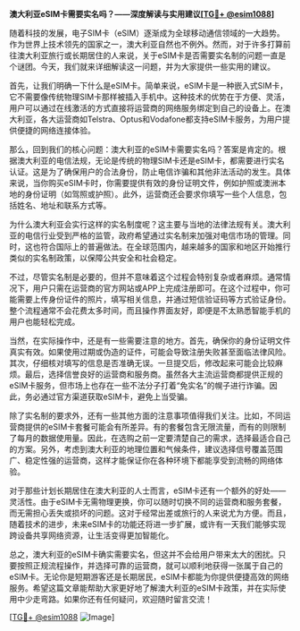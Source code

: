 **澳大利亚eSIM卡需要实名吗？——深度解读与实用建议[[TG💪+ @esim1088](https://t.me/s/esim1088)]**

随着科技的发展，电子SIM卡（eSIM）逐渐成为全球移动通信领域的一大趋势。作为世界上技术领先的国家之一，澳大利亚自然也不例外。然而，对于许多打算前往澳大利亚旅行或长期居住的人来说，关于eSIM卡是否需要实名制的问题一直是个谜团。今天，我们就来详细解读这一问题，并为大家提供一些实用的建议。

首先，让我们明确一下什么是eSIM卡。简单来说，eSIM卡是一种嵌入式SIM卡，它不需要像传统物理SIM卡那样被插入手机中。这种技术的优势在于方便、灵活，用户可以通过在线激活的方式直接将运营商的网络服务绑定到自己的设备上。在澳大利亚，各大运营商如Telstra、Optus和Vodafone都支持eSIM卡服务，为用户提供便捷的网络连接体验。

那么，回到我们的核心问题：澳大利亚的eSIM卡需要实名吗？答案是肯定的。根据澳大利亚的电信法规，无论是传统的物理SIM卡还是eSIM卡，都需要进行实名认证。这是为了确保用户的合法身份，防止电信诈骗和其他非法活动的发生。具体来说，当你购买eSIM卡时，你需要提供有效的身份证明文件，例如护照或澳洲本地的身份证明（如驾照或护照）。此外，运营商还会要求你填写一些个人信息，包括姓名、地址和联系方式等。

为什么澳大利亚会实行这样的实名制度呢？这主要与当地的法律法规有关。澳大利亚的电信行业受到严格的监管，政府希望通过实名制来加强对电信市场的管理。同时，这也符合国际上的普遍做法。在全球范围内，越来越多的国家和地区开始推行类似的实名制政策，以保障公共安全和社会稳定。

不过，尽管实名制是必要的，但并不意味着这个过程会特别复杂或者麻烦。通常情况下，用户只需在运营商的官方网站或APP上完成注册即可。在这个过程中，你可能需要上传身份证件的照片，填写相关信息，并通过短信验证码等方式验证身份。整个流程通常不会花费太多时间，而且操作界面友好，即便是不太熟悉智能手机的用户也能轻松完成。

当然，在实际操作中，还是有一些需要注意的地方。首先，确保你的身份证明文件真实有效。如果使用过期或伪造的证件，可能会导致注册失败甚至面临法律风险。其次，仔细核对填写的信息是否准确无误。一旦提交后，修改起来可能会比较麻烦。最后，选择信誉良好的运营商和服务商。虽然各大主流运营商都提供正规的eSIM卡服务，但市场上也存在一些不法分子打着“免实名”的幌子进行诈骗。因此，务必通过官方渠道获取eSIM卡，避免上当受骗。

除了实名制的要求外，还有一些其他方面的注意事项值得我们关注。比如，不同运营商提供的eSIM卡套餐可能会有所差异。有的套餐包含无限流量，而有的则限制了每月的数据使用量。因此，在选购之前一定要清楚自己的需求，选择最适合自己的方案。另外，考虑到澳大利亚的地理位置和气候条件，建议选择信号覆盖范围广、稳定性强的运营商，这样才能保证你在各种环境下都能享受到流畅的网络体验。

对于那些计划长期居住在澳大利亚的人士而言，eSIM卡还有一个额外的好处——灵活性。由于eSIM卡无需物理更换，你可以随时切换不同的运营商和服务套餐，而无需担心丢失或损坏的问题。这对于经常出差或旅行的人来说尤为方便。而且，随着技术的进步，未来eSIM卡的功能还将进一步扩展，或许有一天我们能够实现跨设备共享网络资源，让生活变得更加智能化。

总之，澳大利亚的eSIM卡确实需要实名，但这并不会给用户带来太大的困扰。只要按照正规流程操作，并选择可靠的运营商，就可以顺利地获得一张属于自己的eSIM卡。无论你是短期游客还是长期居民，eSIM卡都能为你提供便捷高效的网络服务。希望这篇文章能帮助大家更好地了解澳大利亚的eSIM卡政策，并在实际使用中少走弯路。如果你还有任何疑问，欢迎随时留言交流！

[[TG💪+ @esim1088](https://t.me/s/esim1088) ![Image](https://i.postimg.cc/4NQfJmqS/Snipaste-2025-05-13-00-14-12.png)]